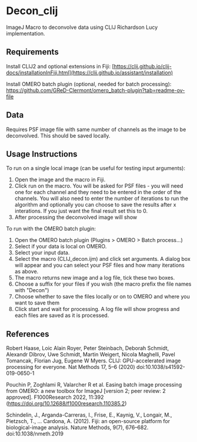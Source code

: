 # Decon_clij

ImageJ Macro to deconvolve data using CLIJ Richardson Lucy implementation. 

## Requirements
Install CLIJ2 and optional extensions in Fiji: [https://clij.github.io/clij-docs/installationInFiji.html](https://clij.github.io/assistant/installation)

Install OMERO batch plugin (optional, needed for batch processing): https://github.com/GReD-Clermont/omero_batch-plugin?tab=readme-ov-file 

## Data
Requires PSF image file with same number of channels as the image to be deconvolved. This should be saved locally.

## Usage Instructions
To run on a single local image (can be useful for testing input arguments):
1. Open the image and the macro in Fiji.
2. Click run on the macro. You will be asked for PSF files - you will need one for each channel and they need to be entered in the order of the channels. You will also need to enter the number of iterations to run the algorithm and optionally you can choose to save the results after x interations. If you just want the final result set this to 0.
3. After processing the deconvolved image will show

To run with the OMERO batch plugin: 
1. Open the OMERO batch plugin (Plugins > OMERO > Batch process...)
2. Select if your data is local on OMERO.
3. Select your input data.
4. Select the macro (CLIJ_decon.ijm) and click set arguments. A dialog box will appear and you can select your PSF files and how many iterations as above.
5. The macro returns new image and a log file, tick these two boxes.
6. Choose a suffix for your files if you wish (the macro prefix the file names with "Decon")
7. Choose whether to save the files locally or on to OMERO and where you want to save them
8. Click start and wait for processing. A log file will show progress and each files are saved as it is processed.

## References
Robert Haase, Loic Alain Royer, Peter Steinbach, Deborah Schmidt, Alexandr Dibrov, Uwe Schmidt, Martin Weigert, Nicola Maghelli, Pavel Tomancak, Florian Jug, Eugene W Myers. CLIJ: GPU-accelerated image processing for everyone. Nat Methods 17, 5–6 (2020) doi:10.1038/s41592-019-0650-1

Pouchin P, Zoghlami R, Valarcher R et al. Easing batch image processing from OMERO: a new toolbox for ImageJ [version 2; peer review: 2 approved]. F1000Research 2022, 11:392 (https://doi.org/10.12688/f1000research.110385.2)

Schindelin, J., Arganda-Carreras, I., Frise, E., Kaynig, V., Longair, M., Pietzsch, T., … Cardona, A. (2012). Fiji: an open-source platform for biological-image analysis. Nature Methods, 9(7), 676–682. doi:10.1038/nmeth.2019
